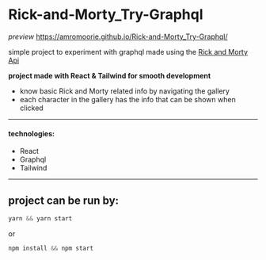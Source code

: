# Rick-and-Morty_Try-Graphql
*preview* 
 https://amromoorie.github.io/Rick-and-Morty_Try-Graphql/

simple project to experiment with graphql made using the [Rick and Morty Api](https://rickandmortyapi.com/)

**project made with React & Tailwind for smooth development**

- know basic Rick and Morty related info by navigating the gallery
- each character in the gallery has the info that can be shown when clicked
---
#### technologies:
- React
- Graphql
- Tailwind
---
## project can be run by:
```JavaScript
yarn && yarn start
```
or
```JavaScript
npm install && npm start
```